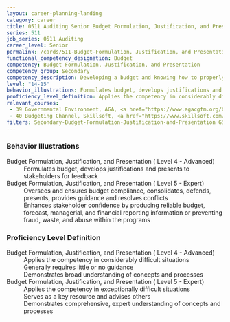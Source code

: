 ```yaml
---
layout: career-planning-landing
category: career
title: 0511 Auditing Senior Budget Formulation, Justification, and Presentation
series: 511
job_series: 0511 Auditing
career_level: Senior
permalink: /cards/511-Budget-Formulation, Justification, and Presentation-Senior
functional_competency_designation: Budget
competency: Budget Formulation, Justification, and Presentation
competency_group: Secondary
competency_description: Developing a budget and knowing how to properly allocate funds according to regulations is vital to solving constant resource challenges 
level: "14-15"
behavior_illustrations: Formulates budget, develops justifications and presents to stakeholders for feedback ? Oversees and ensures budget compliance, consolidates, defends, presents, provides guidance and resolves conflicts ? Enhances stakeholder confidence by producing reliable budget, forecast, managerial, and financial reporting information or preventing fraud, waste, and abuse within the programs
proficiency_level_definition: Applies the competency in considerably difficult situations ? Generally requires little or no guidance ? Demonstrates broad understanding of concepts and processes ? Applies the competency in exceptionally difficult situations ? Serves as a key resource and advises others ? Demonstrates comprehensive, expert understanding of concepts and processes
relevant_courses: 
 - 39 Governmental Environment, AGA, <a href="https://www.agacgfm.org/CGFM-Certification/Candidates/Preparing-for-Exams/CGFM-Live-Virtual-Courses.aspx">https://www.agacgfm.org/CGFM-Certification/Candidates/Preparing-for-Exams/CGFM-Live-Virtual-Courses.aspx</a> <a href="https://cgfm.learnupon.com/store">https://cgfm.learnupon.com/store</a>
 - 40 Budgeting Channel, Skillsoft, <a href="https://www.skillsoft.com/channel/budgeting-9a5b47a0-f91d-11e6-aad2-6b3c03be7fe8">https://www.skillsoft.com/channel/budgeting-9a5b47a0-f91d-11e6-aad2-6b3c03be7fe8</a>
filters: Secondary-Budget-Formulation-Justification-and-Presentation GS-14-15 series-0511
---
```


<div class="desktop:grid-col-6 margin-y-205">
  <div class="border-top-05 bg-white padding-2 shadow-5 height-full members-hover border-1px border-gray-30 border-top-orange radius-lg">
    <h3>Behavior Illustrations</h3>
    <dl class="text-base"><dt>Budget Formulation, Justification, and Presentation ( Level 4 - Advanced)</dt><dd>Formulates budget, develops justifications and presents to stakeholders for feedback</dd><dt>Budget Formulation, Justification, and Presentation ( Level 5 - Expert)</dt><dd>Oversees and ensures budget compliance, consolidates, defends, presents, provides guidance and resolves conflicts </dd><dd> Enhances stakeholder confidence by producing reliable budget, forecast, managerial, and financial reporting information or preventing fraud, waste, and abuse within the programs</dd></dl>
  </div>
</div>
<div class="desktop:grid-col-6 margin-y-205">
  <div class="border-top-05 bg-white padding-2 shadow-5 height-full members-hover border-1px border-gray-30 border-top-orange radius-lg">
    <h3>Proficiency Level Definition</h3>
    <dl class="text-base"><dt>Budget Formulation, Justification, and Presentation ( Level 4 - Advanced)</dt><dd>Applies the competency in considerably difficult situations </dd><dd> Generally requires little or no guidance </dd><dd> Demonstrates broad understanding of concepts and processes</dd><dt>Budget Formulation, Justification, and Presentation ( Level 5 - Expert)</dt><dd>Applies the competency in exceptionally difficult situations </dd><dd> Serves as a key resource and advises others </dd><dd> Demonstrates comprehensive, expert understanding of concepts and processes</dd></dl>
  </div>
</div>